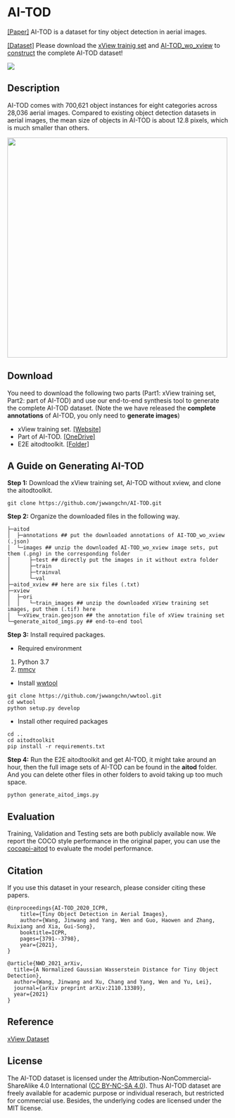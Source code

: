 # AI-TOD

[[Paper]](https://drive.google.com/file/d/1IiTp7gilwDCGr8QR_H9Covz8aVK7LXiI/view?usp=sharing) AI-TOD is a dataset for tiny object detection in aerial images.


[[Dataset]](https://github.com/jwwangchn/AI-TOD) Please download the [xView trainig set](http://xviewdataset.org/#dataset) and [AI-TOD_wo_xview](https://1drv.ms/u/s!Ao5UiAkIbGJ7xHCGhQe2tsU1Ut5i?e=SrUdYp) to [construct](aitodtoolkit) the complete AI-TOD dataset!

![](demo/samples.png)

## Description

AI-TOD comes with 700,621 object instances for eight categories across 28,036 aerial images. Compared to existing object detection datasets in aerial images, the mean size of objects in AI-TOD is about 12.8 pixels, which is much smaller than others.

<img src="demo/size_ratios.png" width="500px" div align=center />

## Download 

You need to download the following two parts (Part1: xView training set, Part2: part of AI-TOD) and use our end-to-end synthesis tool to generate the complete AI-TOD dataset. (Note the we have released the **complete annotations** of AI-TOD, you only need to **generate images**)
* xView training set. [[Website]](http://xviewdataset.org/#dataset) 
* Part of AI-TOD. [[OneDrive]](https://1drv.ms/u/s!Ao5UiAkIbGJ7xHCGhQe2tsU1Ut5i?e=SrUdYp)
* E2E aitodtoolkit. [[Folder]](aitodtoolkit)

<!-- * AI-TOD_wo_xview. [[BaiduDrive(Password:w2dy)]](https://pan.baidu.com/s/1AlhHIxpvkJ1-2ql9JdWqKg) [[OneDrive]](https://1drv.ms/u/s!Ao5UiAkIbGJ7xHCGhQe2tsU1Ut5i?e=SrUdYp) -->
<!-- You can download the dataset on [Google Drive](https://drive.google.com/drive/folders/1mokzFtLCjyqalSEajYTUmyzXvOHAa4WX?usp=sharing) or [Baidu Drive](https://pan.baidu.com/s/1r2C_fBwQL4q2NRmDM3-RUw) (Password: 0ire). -->

## A Guide on Generating AI-TOD
**Step 1:** Download the xView training set, AI-TOD without xview, and clone the aitodtoolkit.

```
git clone https://github.com/jwwangchn/AI-TOD.git
```

**Step 2:** Organize the downloaded files in the following way.

```
├─aitod
│  ├─annotations ## put the downloaded annotations of AI-TOD_wo_xview (.json)
│  └─images ## unzip the downloaded AI-TOD_wo_xview image sets, put them (.png) in the corresponding folder
│      ├─test ## directly put the images in it without extra folder
│      ├─train 
│      ├─trainval 
│      └─val 
├─aitod_xview ## here are six files (.txt)
├─xview
│  ├─ori
│  │   └─train_images ## unzip the downloaded xView training set images, put them (.tif) here
│  └─xView_train.geojson ## the annotation file of xView training set
└─generate_aitod_imgs.py ## end-to-end tool
```

**Step 3:** Install required packages.

* Required environment
1. Python 3.7
2. [mmcv](https://github.com/open-mmlab/mmcv)

* Install [wwtool](https://github.com/jwwangchn/wwtool)

```
git clone https://github.com/jwwangchn/wwtool.git
cd wwtool
python setup.py develop
```
* Install other required packages

```
cd ..
cd aitodtoolkit
pip install -r requirements.txt
```

**Step 4:** Run the E2E aitodtoolkit and get AI-TOD, it might take around an hour, then the full image sets of AI-TOD can be found in the **aitod** folder. And you can delete other files in other folders to avoid taking up too much space.

```
python generate_aitod_imgs.py
```


## Evaluation
Training, Validation and Testing sets are both publicly available now. We report the COCO style performance in the original paper, you can use the [cocoapi-aitod](https://github.com/jwwangchn/cocoapi-aitod) to evaluate the model performance.


## Citation

If you use this dataset in your research, please consider citing these papers.

```
@inproceedings{AI-TOD_2020_ICPR,
    title={Tiny Object Detection in Aerial Images},
    author={Wang, Jinwang and Yang, Wen and Guo, Haowen and Zhang, Ruixiang and Xia, Gui-Song},
    booktitle=ICPR,
    pages={3791--3798},
    year={2021},
}
```

```
@article{NWD_2021_arXiv,
  title={A Normalized Gaussian Wasserstein Distance for Tiny Object Detection},
  author={Wang, Jinwang and Xu, Chang and Yang, Wen and Yu, Lei},
  journal={arXiv preprint arXiv:2110.13389},
  year={2021}
}
```
## Reference
[xView Dataset](http://xviewdataset.org/)

## License

The AI-TOD dataset is licensed under the Attribution-NonCommercial-ShareAlike 4.0 International ([CC BY-NC-SA 4.0](https://creativecommons.org/licenses/by-nc-sa/4.0/)). Thus AI-TOD dataset are freely available for academic purpose or individual reserach, but restricted for commercial use. Besides, the underlying codes are licensed under the MIT license.
